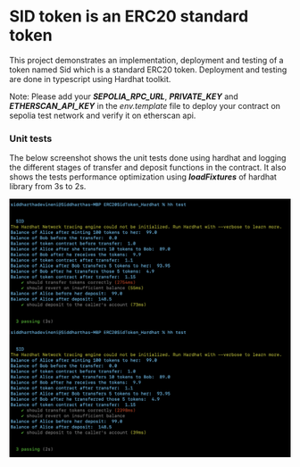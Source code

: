 # SID token is an ERC20 standard token

This project demonstrates an implementation, deployment and testing of a token named Sid which is a standard ERC20 token. Deployment and testing are done in typescript using Hardhat toolkit.

Note: Please add your **_SEPOLIA_RPC_URL_**, **_PRIVATE_KEY_** and **_ETHERSCAN_API_KEY_** in the _env.template_ file to deploy your contract on sepolia test network and verify it on etherscan api.

### Unit tests

The below screenshot shows the unit tests done using hardhat and logging the different stages of transfer and deposit functions in the contract.
It also shows the tests performance optimization using **_loadFixtures_** of hardhat library from 3s to 2s.

![](./Hardhat_Unit_tests_loadFixtures.png)
